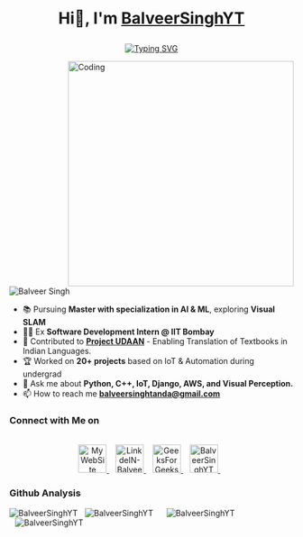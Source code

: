 # <p align="center">Hi👋, I'm [BalveerSinghYT](https://www.linkedin.com/in/BalveerSinghYT/)</p>

<p align="center">
 <a href="https://git.io/typing-svg"><img src="https://readme-typing-svg.herokuapp.com?font=Fira+Code&size=18&pause=1000&color=4BF713&background=040000&center=true&vCenter=true&width=435&lines=Mechatronics+Enthusiast+Engineer+%F0%9F%9A%80%F0%9F%A4%96;Pursuing+Master+of+Engineering%3A+AI+%26+ML;Exploring+Visual+SLAM+%F0%9F%93%9A%F0%9F%94%8D" alt="Typing SVG" /></a>
</p>

<img align="right" alt="Coding" width="400" src="https://media.tenor.com/2fXbn6Xtt0UAAAAC/software-software-development.gif">

<p align="left"> <img src="https://komarev.com/ghpvc/?username=BalveerSinghYT&label=Profile%20views&color=dc143c&style=flat" alt="Balveer Singh" /> </p>

- 📚 Pursuing **Master with specialization in AI & ML**, exploring **Visual SLAM**
- 👨‍💻 Ex **Software Development Intern @ IIT Bombay**
- 🚀 Contributed to **[Project UDAAN](https://udaanproject.org/)** - Enabling Translation of Textbooks in Indian Languages.
- 🏆 Worked on **20+ projects** based on IoT & Automation during undergrad 
- 💬 Ask me about **Python, C++, IoT, Django, AWS, and Visual Perception.**
- 📫 How to reach me **balveersinghtanda@gmail.com**

<h3>Connect with Me on</h3>
<p align="center">
<br/>
<a href="https://www.balveersingh.in/">
  <img alt="My WebSite" width="50px" src="https://github.com/BalveerSinghYT/BalveerSingh.in/assets/44961536/a84d7f34-cbf8-4b17-9dfb-0cda2d764d62" />
</a>&nbsp;&nbsp;
<a href="https://linkedin.com/in/BalveerSinghYT/" target="_blank">
  <img alt="LinkdeIN-BalveerSinghYT" width="50px" src="https://user-images.githubusercontent.com/57393186/151711211-5c29f763-d28a-4b7a-a741-1f8c0dd2fe0e.png" />
</a>&nbsp;&nbsp;
<a href="https://auth.geeksforgeeks.org/user/BalveerSinghYT/" target="_blank">
  <img alt="GeeksForGeeks-BalveerSinghYT" width="50px" src="https://img.icons8.com/color/2x/GeeksforGeeks.png" />
</a>&nbsp;&nbsp;
 <a href="https://www.hackerrank.com/balveersinghyt/" target="_blank">
  <img alt="BalveerSinghYT" width="50px" src="https://github.com/BalveerSinghYT/BalveerSinghYT-1/assets/44961536/9379ffe6-9fa4-406b-b197-efd93fff1500" />
</a>&nbsp;&nbsp;
</p>

<div>
  <h3>Github Analysis</h3>
    <img src="https://github-readme-stats.vercel.app/api?username=BalveerSinghYT&show_icons=true&locale=en" alt="BalveerSinghYT" style="padding-right: 10px;" />
    <img src="https://github-readme-streak-stats.herokuapp.com/?user=BalveerSinghYT" alt="BalveerSinghYT" style="padding-left: 10px;" />
   <img align="left" src="https://github-readme-stats.vercel.app/api?username=BalveerSinghYT&show_icons=true&theme=dark" alt="BalveerSinghYT" style="padding-right: 10px;"/>
    <img align="left" src="https://github-readme-stats.vercel.app/api/top-langs/?username=BalveerSinghYT&layout=compact&exclude_repo=Quick-News,Learning-Django" alt="BalveerSinghYT" style="padding-left: 10px;"/>
</div>

